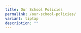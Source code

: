```yaml
---
title: Our School Policies
permalink: /our-school-policies/
variant: tiptap
description: ""
---
```

